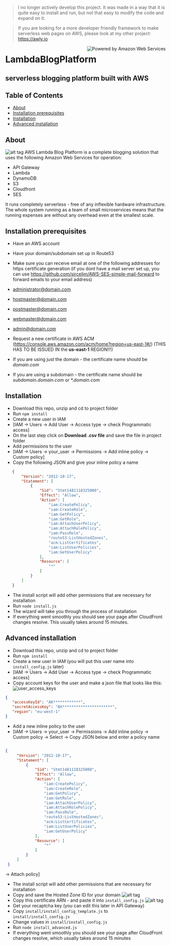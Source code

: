 > I no longer actively develop this project. It was made in a way that it is quite easy to install and run, but not that easy to modify the code and expand on it.

> If you are looking for a more developer friendly framework to make serverless web pages on AWS, please look at my other project: https://awly.io

<img src="http://awsmedia.s3.amazonaws.com/AWS_Logo_PoweredBy_127px.png" alt="Powered by Amazon Web Services" align="right">

# LambdaBlogPlatform
## serverless blogging platform built with AWS

## Table of Contents
 * [About](#about)
 * [Installation prerequisites](#prerequisites)
 * [Installation](#installation)
 * [Advanced installation](#installation_advanced)

## <a name="about"></a>About
 ![alt tag](https://s3-us-west-2.amazonaws.com/s-media.si/static/img/LBP_perspective_UI.jpg)
AWS Lambda Blog Platform is a complete blogging solution that uses the following Amazon Web Services for operation:
 * API Gateway
 * Lambda
 * DynamoDB
 * S3
 * Cloudfront
 * SES

It runs completely serverless - free of any inflexible hardware infrastructure. The whole system running as a team of small microservices means that the running expenses are without any overhead even at the smallest scale.

## <a name="prerequisites"></a>Installation prerequisites
* Have an AWS account
* Have your domain/subdomain set up in Route53
* Make sure you can receive email at one of the following addresses for https certificate generation (if you dont have a mail server set up, you can use https://github.com/sirceljm/AWS-SES-simple-mail-forward to forward emails to your email address)
 * administrator@domain.com
 * hostmaster@domain.com
 * postmaster@domain.com
 * webmaster@domain.com
 * admin@domain.com

* Request a new certificate in AWS ACM (https://console.aws.amazon.com/acm/home?region=us-east-1#/) (THIS HAS TO BE ISSUED IN the __us-east-1__ REGION!!!)
 * If you are using just the domain - the certificate name should be _domain.com_
 * If you are using a subdomain - the certificate name should be _subdomain.domain.com_ or _*.domain.com_

## <a name="installation"></a>Installation
* Download this repo, unzip and cd to project folder
* Run ```npm install```
* Create a new user in IAM
 * [IAM -> Users -> Add User -> Access type -> check Programmatic access]
 * On the last step click on **Download .csv file** and save the file in project folder
* Add permissions to the user
 * [IAM -> Users -> your_user -> Permissions -> Add inline policy -> Custom policy]
 * Copy the following JSON and give your inline policy a name

 ```json
    {
        "Version": "2012-10-17",
        "Statement": [
            {
                "Sid": "Stmt1481118325000",
                "Effect": "Allow",
                "Action": [
                    "iam:CreatePolicy",
                    "iam:CreateRole",
                    "iam:GetPolicy",
                    "iam:GetRole",
                    "iam:AttachUserPolicy",
                    "iam:AttachRolePolicy",
                    "iam:PassRole",
                    "route53:ListHostedZones",
                    "acm:ListCertificates",
                    "iam:ListUserPolicies",
                    "iam:GetUserPolicy"
                ],
                "Resource": [
                    "*"
                ]
            }
        ]
    }
```
* The install script will add other permissions that are necessary for installation
* Run ```node install.js```
* The wizard will take you through the process of installation
* If everything went smoothly you should see your page after CloudFront changes resolve. This usually takes around 15 minutes.

## <a name="installation_advanced"></a>Advanced installation
* Download this repo, unzip and cd to project folder
* Run ```npm install```
* Create a new user in IAM (you will put this user name into `install_config.js` later)
* [IAM -> Users -> Add User -> Access type -> check Programmatic access]
* Copy account keys for the user and make a json file that looks like this:
 ![user_access_keys](https://s3-us-west-2.amazonaws.com/s-media.si/static/img/user_access_keys.png)

 ```json
 {
    "accessKeyId": "AK************",
    "secretAccessKey": "BX**********************",
    "region": "eu-west-1"
}
```
 * Add a new inline policy to the user
  * [IAM -> Users -> your_user -> Permissions -> Add inline policy -> Custom policy -> Select -> Copy JSON below and enter a policy name

   ```json

   {
        "Version": "2012-10-17",
        "Statement": [
            {
                "Sid": "Stmt1481118325000",
                "Effect": "Allow",
                "Action": [
                    "iam:CreatePolicy",
                    "iam:CreateRole",
                    "iam:GetPolicy",
                    "iam:GetRole",
                    "iam:AttachUserPolicy",
                    "iam:AttachRolePolicy",
                    "iam:PassRole",
                    "route53:ListHostedZones",
                    "acm:ListCertificates",
                    "iam:ListUserPolicies",
                    "iam:GetUserPolicy"
                ],
                "Resource": [
                    "*"
                ]
            }
        ]
    }
```

 -> Attach policy]

 * The install script will add other permissions that are necessary for installation
 * Copy and save the Hosted Zone ID for your domain
 ![alt tag](https://s3-us-west-2.amazonaws.com/s-media.si/static/img/hosted_zone.png)
 * Copy this certificate ARN - and paste it into `install_config.js`
 ![alt tag](https://s3-us-west-2.amazonaws.com/s-media.si/static/img/cert_arn.png)
 * Get your recaptcha key (you can edit this later in API Gateway)
 * Copy `install/install_config_template.js` to `install/install_config.js`
 * Change values in `install/install_config.js`
 * Run ```node install_advanced.js```
 * If everything went smoothly you should see your page after CloudFront changes resolve, which usually takes around 15 minutes
